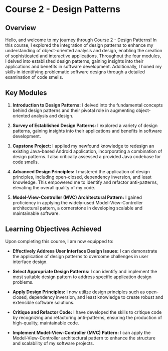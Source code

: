 # Course 2 - Design Patterns

## Overview

Hello, and welcome to my journey through Course 2 - Design Patterns! In this course, I explored the integration of design patterns to enhance my understanding of object-oriented analysis and design, enabling the creation of sophisticated and interactive applications. Throughout the four modules, I delved into established design patterns, gaining insights into their applications and benefits in software development. Additionally, I honed my skills in identifying problematic software designs through a detailed examination of code smells.

## Key Modules

1. **Introduction to Design Patterns:** I delved into the fundamental concepts behind design patterns and their pivotal role in augmenting object-oriented analysis and design.

2. **Survey of Established Design Patterns:** I explored a variety of design patterns, gaining insights into their applications and benefits in software development.

3. **Capstone Project:** I applied my newfound knowledge to redesign an existing Java-based Android application, incorporating a combination of design patterns. I also critically assessed a provided Java codebase for code smells.

4. **Advanced Design Principles:** I mastered the application of design principles, including open-closed, dependency inversion, and least knowledge. This empowered me to identify and refactor anti-patterns, elevating the overall quality of my code.

5. **Model-View-Controller (MVC) Architectural Pattern:** I gained proficiency in applying the widely-used Model-View-Controller architectural pattern, a cornerstone in developing scalable and maintainable software.

## Learning Objectives Achieved

Upon completing this course, I am now equipped to:

- **Effectively Address User Interface Design Issues:** I can demonstrate the application of design patterns to overcome challenges in user interface design.

- **Select Appropriate Design Patterns:** I can identify and implement the most suitable design pattern to address specific application design problems.

- **Apply Design Principles:** I now utilize design principles such as open-closed, dependency inversion, and least knowledge to create robust and extensible software solutions.

- **Critique and Refactor Code:** I have developed the skills to critique code by recognizing and refactoring anti-patterns, ensuring the production of high-quality, maintainable code.

- **Implement Model-View-Controller (MVC) Pattern:** I can apply the Model-View-Controller architectural pattern to enhance the structure and scalability of my software projects.
